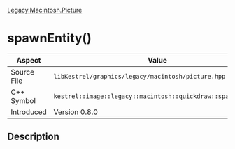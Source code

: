 [Legacy.Macintosh.Picture](index)
# spawnEntity()
| Aspect | Value |
| --- | --- |
| Source File | `libKestrel/graphics/legacy/macintosh/picture.hpp` |
| C++ Symbol | `kestrel::image::legacy::macintosh::quickdraw::spawn_entity` |
| Introduced | Version 0.8.0 |
## Description

